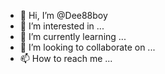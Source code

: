 - 👋 Hi, I’m @Dee88boy
- 👀 I’m interested in ...
- 🌱 I’m currently learning ...
- 💞️ I’m looking to collaborate on ...
- 📫 How to reach me ...

<!---
Dee88boy/Dee88boy is a ✨ special ✨ repository because its `README.md` (this file) appears on your GitHub profile.
You can click the Preview link to take a look at your changes.
--->
